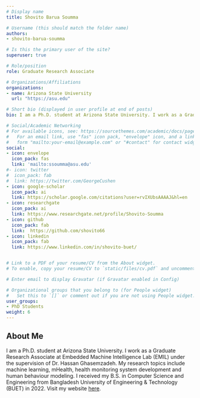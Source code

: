 ```yaml
---
# Display name
title: Shovito Barua Soumma

# Username (this should match the folder name)
authors:
- shovito-barua-soumma

# Is this the primary user of the site?
superuser: true

# Role/position
role: Graduate Research Associate

# Organizations/Affiliations
organizations:
- name: Arizona State University
  url: "https://asu.edu"

# Short bio (displayed in user profile at end of posts)
bio: I am a Ph.D. student at Arizona State University. I work as a Graduate Research Associate at Embedded Machine Intelligence Lab (EMIL) under the supervision of Dr. Hassan Ghasemzadeh.

# Social/Academic Networking
# For available icons, see: https://sourcethemes.com/academic/docs/page-builder/#icons
#   For an email link, use "fas" icon pack, "envelope" icon, and a link in the
#   form "mailto:your-email@example.com" or "#contact" for contact widget.
social:
- icon: envelope
  icon_pack: fas
  link: 'mailto:ssoumma@asu.edu'
#- icon: twitter
#  icon_pack: fab
#  link: https://twitter.com/GeorgeCushen
- icon: google-scholar  
  icon_pack: ai
  link: https://scholar.google.com/citations?user=rvIXUbsAAAAJ&hl=en
- icon: researchgate
  icon_pack: ai
  link: https://www.researchgate.net/profile/Shovito-Soumma
- icon: github
  icon_pack: fab
  link:  https://github.com/shovito66
- icon: linkedin
  icon_pack: fab
  link: https://www.linkedin.com/in/shovito-buet/


# Link to a PDF of your resume/CV from the About widget.
# To enable, copy your resume/CV to `static/files/cv.pdf` and uncomment the lines below.  

# Enter email to display Gravatar (if Gravatar enabled in Config)

# Organizational groups that you belong to (for People widget)
#   Set this to `[]` or comment out if you are not using People widget.
user_groups:
- PhD Students
weight: 6
---
```

## About Me

I am a Ph.D. student at Arizona State University. I work as a Graduate Research Associate at Embedded Machine Intelligence Lab (EMIL) under the supervision of Dr. Hassan Ghasemzadeh. My research topics include machine learning, mHealth, health monitoring system development and human behaviour modeling. I received my B.S. in Computer Science and Engineering from Bangladesh University of Engineering & Technology (BUET) in 2022. Visit my website [here](https://www.shovitobarua.com/).



